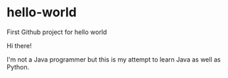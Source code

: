 # hello-world
First Github project for hello world

Hi there!

I'm not a Java programmer but this is my attempt to learn Java as well as Python.
